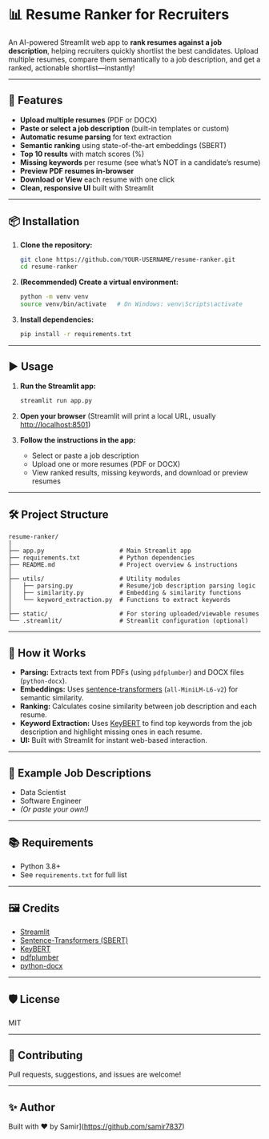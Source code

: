 # 📊 Resume Ranker for Recruiters

An AI-powered Streamlit web app to **rank resumes against a job description**, helping recruiters quickly shortlist the best candidates. Upload multiple resumes, compare them semantically to a job description, and get a ranked, actionable shortlist—instantly!

---

## 🚀 Features

- **Upload multiple resumes** (PDF or DOCX)
- **Paste or select a job description** (built-in templates or custom)
- **Automatic resume parsing** for text extraction
- **Semantic ranking** using state-of-the-art embeddings (SBERT)
- **Top 10 results** with match scores (%)
- **Missing keywords** per resume (see what’s NOT in a candidate’s resume)
- **Preview PDF resumes in-browser**
- **Download or View** each resume with one click
- **Clean, responsive UI** built with Streamlit

---

## 📦 Installation

1. **Clone the repository:**
    ```sh
    git clone https://github.com/YOUR-USERNAME/resume-ranker.git
    cd resume-ranker
    ```

2. **(Recommended) Create a virtual environment:**
    ```sh
    python -m venv venv
    source venv/bin/activate   # On Windows: venv\Scripts\activate
    ```

3. **Install dependencies:**
    ```sh
    pip install -r requirements.txt
    ```

---

## ▶️ Usage

1. **Run the Streamlit app:**
    ```sh
    streamlit run app.py
    ```

2. **Open your browser** (Streamlit will print a local URL, usually [http://localhost:8501](http://localhost:8501))

3. **Follow the instructions in the app:**
    - Select or paste a job description
    - Upload one or more resumes (PDF or DOCX)
    - View ranked results, missing keywords, and download or preview resumes

---

## 🛠️ Project Structure

```
resume-ranker/
│
├── app.py                     # Main Streamlit app
├── requirements.txt           # Python dependencies
├── README.md                  # Project overview & instructions
│
├── utils/                     # Utility modules
│   ├── parsing.py             # Resume/job description parsing logic
│   ├── similarity.py          # Embedding & similarity functions
│   └── keyword_extraction.py  # Functions to extract keywords
│
├── static/                    # For storing uploaded/viewable resumes
└── .streamlit/                # Streamlit configuration (optional)
```

---

## 🧠 How it Works

- **Parsing:** Extracts text from PDFs (using `pdfplumber`) and DOCX files (`python-docx`).
- **Embeddings:** Uses [sentence-transformers](https://www.sbert.net/) (`all-MiniLM-L6-v2`) for semantic similarity.
- **Ranking:** Calculates cosine similarity between job description and each resume.
- **Keyword Extraction:** Uses [KeyBERT](https://github.com/MaartenGr/KeyBERT) to find top keywords from the job description and highlight missing ones in each resume.
- **UI:** Built with Streamlit for instant web-based interaction.

---

## 📝 Example Job Descriptions

- Data Scientist
- Software Engineer
- *(Or paste your own!)*

---

## 📚 Requirements

- Python 3.8+
- See `requirements.txt` for full list

---

## 🖼️ Credits

- [Streamlit](https://streamlit.io/)
- [Sentence-Transformers (SBERT)](https://www.sbert.net/)
- [KeyBERT](https://github.com/MaartenGr/KeyBERT)
- [pdfplumber](https://github.com/jsvine/pdfplumber)
- [python-docx](https://python-docx.readthedocs.io/en/latest/)

---

## 🛡️ License

MIT

---

## 🤝 Contributing

Pull requests, suggestions, and issues are welcome!

---

## ✨ Author

Built with ❤️ by Samir](https://github.com/samir7837)
